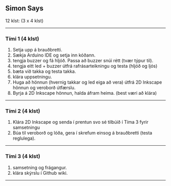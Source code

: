 ## Simon Says

12 klst: (3 x 4 klst)

---

### Tími 1 (4 klst)

1. Setja upp á brauðbretti.
  1. Sækja Arduino IDE og setja inn kóðann.
  1. tengja buzzer og fá hljóð. Passa að buzzer snúi rétt (tvær týpur til).
  1. tengja eitt led + buzzer útfrá rafrásarteikningu og testa  (hljóð og ljós)
  1. bæta við takka og testa takka.
  1. klára uppsetningu.
1. Huga að hönnun (hvernig takkar og led eiga að vera) útfrá 2D Inkscape hönnun og veroborð útfærslu.
1. Byrja á 2D Inkscape hönnun, halda áfram heima. (best væri að klára)
---

### Tími 2 (4 klst)
1. Klára 2D Inkscape og senda í prentun svo sé tilbúið í Tíma 3 fyrir samsetningu 
1. Búa til veroborð og lóða, gera í skrefum einsog á brauðbretti (testa reglulega).

---

### Tími 3 (4 klst)
1. samsetning og frágangur.
1. klára skýrslu í Github wiki.

---
